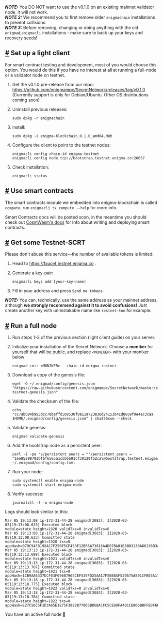 **_NOTE:_** You DO NOT want to use the v0.1.0 on an existing mainnet validator node. It will not work.  
**_NOTE 2:_** We recommend you to first remove older `enigmachain` installations to prevent collisions.  
**_NOTE 3:_** Before removing, changing or doing anything with the old `enigmad`,`enigmacli` installations - make sure to back up your keys and recovery seeds!

[#](#set-up-a-light-client) Set up a light client
-------------------------------------------------

For smart contract testing and development, most of you would choose this option. You would do this if you have no interest at all at running a full-node or a validator node on testnet.

1.  Get the v0.1.0 pre-release from our repo: https://github.com/enigmampc/SecretNetwork/releases/tag/v0.1.0 (Currently support is only for Debian/Ubuntu. Other OS distributions coming soon)
    
2.  Uninstall previous releases:
    
    ```
    sudo dpkg -r enigmachain
    
    ```
    
3.  Install:
    
    ```
    sudo dpkg -i enigma-blockchain_0.1.0_amd64.deb
    
    ```
    
4.  Configure the client to point to the testnet nodes:
    
    ```
    enigmacli config chain-id enigma-testnet
    enigmacli config node tcp://bootstrap.testnet.enigma.co:26657
    
    ```
    
5.  Check installation:
    
    ```
    enigmacli status
    
    ```
    

[#](#use-smart-contracts) Use smart contracts
---------------------------------------------

The smart contracts module we embedded into enigma-blockchain is called `compute`. run `enigmacli tx compute --help` for more info.

Smart Contracts docs will be posted soon, in the meantime you should check out [CosmWasm's docs](https://github.com/confio/cosmwasm) for info about writing and deploying smart contracts.

[#](#get-some-testnet-scrt) Get some Testnet-SCRT
-------------------------------------------------

Please don't abuse this service—the number of available tokens is limited.

1.  Head to https://faucet.testnet.enigma.co .
    
2.  Generate a key-pair:
    
    ```
    enigmacli keys add [your-key-name]
    
    ```
    
3.  Fill in your address and press `Send me tokens`.
    

**_NOTE:_** You can, technically, use the same address as your mainnet address, although **we strongly recommend against it to avoid confusions!** Just create another key with unmistakable name like `testnet-tom` for example.

[#](#run-a-full-node) Run a full node
-------------------------------------

1.  Run steps 1-3 of the previous section (light client guide) on your server.
    
2.  Initialize your installation of the Secret Network. Choose a **moniker** for yourself that will be public, and replace `<MONIKER>` with your moniker below
    
    ```
    enigmad init <MONIKER> --chain-id enigma-testnet
    
    ```
    
3.  Download a copy of the genesis file:
    
    ```
    wget -O ~/.enigmad/config/genesis.json "https://raw.githubusercontent.com/enigmampc/SecretNetwork/master/enigma-testnet-genesis.json"
    
    ```
    
4.  Validate the checksum of the file:
    
    ```
    echo "cc7ab684b955dcc78baffd508530f0a119723836d24153b41d8669f0e4ec3caa $HOME/.enigmad/config/genesis.json" | sha256sum --check
    
    ```
    
5.  Validate genesis:
    
    ```
    enigmad validate-genesis
    
    ```
    
6.  Add the bootstrap node as a persistent peer:
    
    ```
    perl -i -pe 's/persistent_peers = ""/persistent_peers = "16e95298703bfbf6565a1cbb6691cf30129f52ca\@bootstrap.testnet.enigma.co:26656"/' ~/.enigmad/config/config.toml
    
    ```
    
7.  Run your node:
    
    ```
    sudo systemctl enable enigma-node
    sudo systemctl start enigma-node
    
    ```
    
8.  Verify success:
    
    ```
    journalctl -f -u enigma-node
    
    ```
    

Logs should look similar to this:

```
Mar 05 19:13:08 ip-172-31-44-28 enigmad[3083]: I[2020-03-05|19:13:08.623] Executed block                               module=state height=1920 validTxs=0 invalidTxs=0
Mar 05 19:13:08 ip-172-31-44-28 enigmad[3083]: I[2020-03-05|19:13:08.633] Committed state                              module=state height=1920 txs=0 appHash=079C94F8198AC7F25BF5CF453F12B56A73816A4D07BA01630D3138A66136B340
Mar 05 19:13:13 ip-172-31-44-28 enigmad[3083]: I[2020-03-05|19:13:13.698] Executed block                               module=state height=1921 validTxs=0 invalidTxs=0
Mar 05 19:13:13 ip-172-31-44-28 enigmad[3083]: I[2020-03-05|19:13:13.707] Committed state                              module=state height=1921 txs=0 appHash=1CB9AA6337DCF83F09687965CEF539FD25AA17F5BB8AF520575A891CFB05A178
Mar 05 19:13:18 ip-172-31-44-28 enigmad[3083]: I[2020-03-05|19:13:18.775] Executed block                               module=state height=1922 validTxs=0 invalidTxs=0
Mar 05 19:13:18 ip-172-31-44-28 enigmad[3083]: I[2020-03-05|19:13:18.784] Committed state                              module=state height=1922 txs=0 appHash=E27C56C5F1D3A85E1E75F3882877065B06BACFC5CED8FA401CE066B8FFEDF608

```

You have an active full node 🎉
